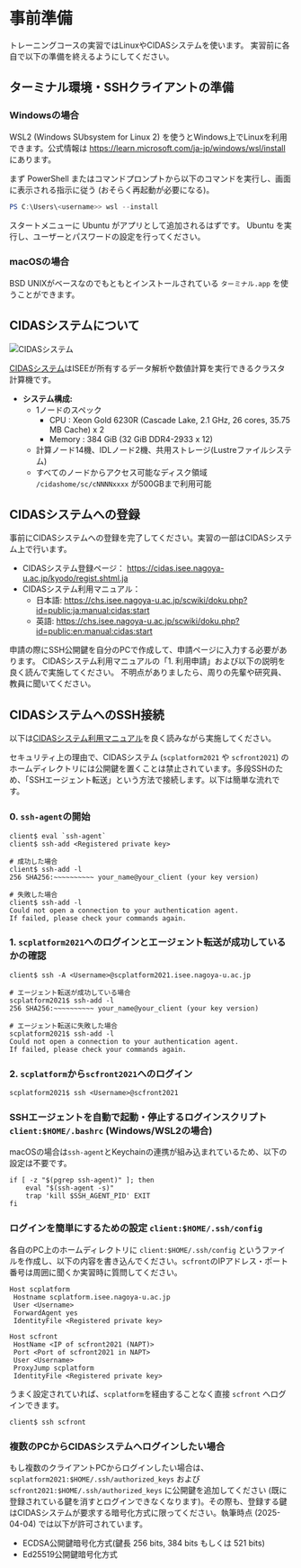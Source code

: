 # 事前準備

トレーニングコースの実習ではLinuxやCIDASシステムを使います。
実習前に各自で以下の準備を終えるようにしてください。

## ターミナル環境・SSHクライアントの準備

### Windowsの場合

WSL2 (Windows SUbsystem for Linux 2) を使うとWindows上でLinuxを利用できます。公式情報は <https://learn.microsoft.com/ja-jp/windows/wsl/install> にあります。

まず PowerShell またはコマンドプロンプトから以下のコマンドを実行し、画面に表示される指示に従う (おそらく再起動が必要になる)。

```powershell
PS C:\Users\<username>> wsl --install
```

スタートメニューに Ubuntu がアプリとして追加されるはずです。
Ubuntu を実行し、ユーザーとパスワードの設定を行ってください。

### macOSの場合

BSD UNIXがベースなのでもともとインストールされている `ターミナル.app` を使うことができます。

## CIDASシステムについて

![CIDASシステム](https://cidas.isee.nagoya-u.ac.jp/kyodo/_img/cidas_system2021_long.png)

[CIDASシステム](https://cidas.isee.nagoya-u.ac.jp/kyodo/cidas.shtml)はISEEが所有するデータ解析や数値計算を実行できるクラスタ計算機です。

- **システム構成:**
  - 1ノードのスペック
    - CPU : Xeon Gold 6230R (Cascade Lake, 2.1 GHz, 26 cores, 35.75 MB Cache) x 2
    - Memory : 384 GiB (32 GiB DDR4-2933 x 12)
  - 計算ノード14機、IDLノード2機、共用ストレージ(Lustreファイルシステム)
  - すべてのノードからアクセス可能なディスク領域 `/cidashome/sc/cNNNNxxxx` が500GBまで利用可能

## CIDASシステムへの登録

事前にCIDASシステムへの登録を完了してください。実習の一部はCIDASシステム上で行います。

- CIDASシステム登録ページ： <https://cidas.isee.nagoya-u.ac.jp/kyodo/regist.shtml.ja>
- CIDASシステム利用マニュアル：
  - 日本語: <https://chs.isee.nagoya-u.ac.jp/scwiki/doku.php?id=public:ja:manual:cidas:start>
  - 英語: <https://chs.isee.nagoya-u.ac.jp/scwiki/doku.php?id=public:en:manual:cidas:start>

申請の際にSSH公開鍵を自分のPCで作成して、申請ページに入力する必要があります。
CIDASシステム利用マニュアルの「1. 利用申請」および以下の説明を良く読んで実施してください。
不明点がありましたら、周りの先輩や研究員、教員に聞いてください。

## CIDASシステムへのSSH接続

以下は[CIDASシステム利用マニュアル](https://chs.isee.nagoya-u.ac.jp/scwiki/doku.php?id=public:ja:manual:cidas:start)を良く読みながら実施してください。

セキュリティ上の理由で、CIDASシステム (`scplatform2021` や `scfront2021`) のホームディレクトリには公開鍵を置くことは禁止されています。多段SSHのため、「SSHエージェント転送」という方法で接続します。以下は簡単な流れです。

### 0. `ssh-agent`の開始

```shell
client$ eval `ssh-agent`
client$ ssh-add <Registered private key>

# 成功した場合
client$ ssh-add -l
256 SHA256:~~~~~~~~~~ your_name@your_client (your key version)

# 失敗した場合
client$ ssh-add -l
Could not open a connection to your authentication agent.
If failed, please check your commands again.
```

### 1. `scplatform2021`へのログインとエージェント転送が成功しているかの確認

```shell
client$ ssh -A <Username>@scplatform2021.isee.nagoya-u.ac.jp

# エージェント転送が成功している場合
scplatform2021$ ssh-add -l
256 SHA256:~~~~~~~~~~ your_name@your_client (your key version)

# エージェント転送に失敗した場合
scplatform2021$ ssh-add -l
Could not open a connection to your authentication agent.
If failed, please check your commands again.
```

### 2. `scplatform`から`scfront2021`へのログイン

```shell
scplatform2021$ ssh <Username>@scfront2021
```

### SSHエージェントを自動で起動・停止するログインスクリプト `client:$HOME/.bashrc` (Windows/WSL2の場合)

macOSの場合は`ssh-agent`とKeychainの連携が組み込まれているため、以下の設定は不要です。

```shell
if [ -z "$(pgrep ssh-agent)" ]; then
    eval "$(ssh-agent -s)"
    trap 'kill $SSH_AGENT_PID' EXIT
fi
```

### ログインを簡単にするための設定 `client:$HOME/.ssh/config`

各自のPC上のホームディレクトリに `client:$HOME/.ssh/config` というファイルを作成し、以下の内容を書き込んでください。`scfront`のIPアドレス・ポート番号は周囲に聞くか実習時に質問してください。

```config
Host scplatform
 Hostname scplatform.isee.nagoya-u.ac.jp
 User <Username>
 ForwardAgent yes
 IdentityFile <Registered private key>

Host scfront
 HostName <IP of scfront2021 (NAPT)>
 Port <Port of scfront2021 in NAPT>
 User <Username>
 ProxyJump scplatform
 IdentityFile <Registered private key>
```

うまく設定されていれば、`scplatform`を経由することなく直接 `scfront` へログインできます。

```shell
client$ ssh scfront
```

### 複数のPCからCIDASシステムへログインしたい場合

もし複数のクライアントPCからログインしたい場合は、 `scplatform2021:$HOME/.ssh/authorized_keys` および `scfront2021:$HOME/.ssh/authorized_keys` に公開鍵を追加してください (既に登録されている鍵を消すとログインできなくなります)。その際も、登録する鍵はCIDASシステムが要求する暗号化方式に限ってください。執筆時点 (2025-04-04) では以下が許可されています。

- ECDSA公開鍵暗号化方式(鍵長 256 bits, 384 bits もしくは 521 bits)
- Ed25519公開鍵暗号化方式
